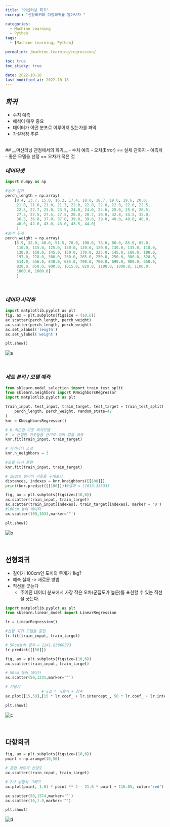 ```yaml
---
title: "머신러닝 회귀"
excerpt: "선형회귀와 다항회귀를 알아보자 "

categories:
  - Machine Learning
  - Python
tags:
  - [Machine Learning, Python]

permalink: /machine-learning/regression/

toc: true
toc_sticky: true

date: 2022-10-18
last_modified_at: 2022-10-18
---
```

## _회귀_
- 수치 예측
- 해석이 매우 중요
- 데이터가 어떤 분포로 이루어져 있는가를 파악
- 가설검정 추론

<br/>
## __머신러닝 관점에서의 회귀__
- 수치 예측
- 오차(Error) == 실체 관축지 - 예측치
- 좋은 모델을 선정 == 오차가 적은 것
 
<br/>

### _데이터셋_

```python
import numpy as np

#농어 길이
perch_length = np.array(
    [8.4, 13.7, 15.0, 16.2, 17.4, 18.0, 18.7, 19.0, 19.6, 20.0, 
     21.0, 21.0, 21.0, 21.3, 22.0, 22.0, 22.0, 22.0, 22.0, 22.5, 
     22.5, 22.7, 23.0, 23.5, 24.0, 24.0, 24.6, 25.0, 25.6, 26.5, 
     27.3, 27.5, 27.5, 27.5, 28.0, 28.7, 30.0, 32.8, 34.5, 35.0, 
     36.5, 36.0, 37.0, 37.0, 39.0, 39.0, 39.0, 40.0, 40.0, 40.0, 
     40.0, 42.0, 43.0, 43.0, 43.5, 44.0]
     )
#농어 무게
perch_weight = np.array(
    [5.9, 32.0, 40.0, 51.5, 70.0, 100.0, 78.0, 80.0, 85.0, 85.0, 
     110.0, 115.0, 125.0, 130.0, 120.0, 120.0, 130.0, 135.0, 110.0, 
     130.0, 150.0, 145.0, 150.0, 170.0, 225.0, 145.0, 188.0, 180.0, 
     197.0, 218.0, 300.0, 260.0, 265.0, 250.0, 250.0, 300.0, 320.0, 
     514.0, 556.0, 840.0, 685.0, 700.0, 700.0, 690.0, 900.0, 650.0, 
     820.0, 850.0, 900.0, 1015.0, 820.0, 1100.0, 1000.0, 1100.0, 
     1000.0, 1000.0]
     )
```
<br/>

### _데이터 시각화_

```python
import matplotlib.pyplot as plt
fig, ax = plt.subplots(figsize = (10,6))
ax.scatter(perch_length, perch_weight)
ax.scatter(perch_length, perch_weight)
ax.set_xlabel('length')
ax.set_ylabel('weight')

plt.show()
```
![a](/assets/images/posts_img/machine-learning-sec/fish_3.png)

<br/>

### _세트 분리 / 모델 예측_

```python
from sklearn.model_selection import train_test_split
from sklearn.neighbors import KNeighborsRegressor
import matplotlib.pyplot as plt

train_input, test_input, train_target, test_target = train_test_split(
    perch_length, perch_weight, random_state=42
)
knr = KNeighborsRegressor()

# K-최근접 이웃 회귀모델
# -> 근접한 이웃들을 근거로 하여 값을 예측
knr.fit(train_input, train_target)

# 파라미터 조정
knr.n_neighbors = 3

#모델 다시 훈련
knr.fit(train_input, train_target)

# 100cm 농어의 이웃을 구해보자
distances, indexes = knr.kneighbors([[100]])
print(knr.predict([[100]]))#결과 = [1033.33333]

fig, ax = plt.subplots(figsize=(10,6))
ax.scatter(train_input, train_target)
ax.scatter(train_input[indexes], train_target[indexes], marker = 'D')
#100cm 농어 데이터
ax.scatter(100,1033,marker='^')

plt.show()
```
![b](/assets/images/posts_img/machine-learning-sec/fish_4.png)

<br/>

## 선형회귀
- 길이가 100cm인 도미의 무게가 1kg?
- 예측 실패 -> 새로운 방법
- 직선을 긋는다
    - 주어진 데이터 분포에서 가장 작은 오차(군집도가 높은)를 표현할 수 있는 직선을 긋는다.

```python
import matplotlib.pyplot as plt
from sklearn.linear_model import LinearRegression

lr = LinearRegression()

#선형 회귀 모델을 훈련
lr.fit(train_input, train_target)

# 50cm농어 결과 = 1241.83860323
lr.predict([[50]])

fig, ax = plt.subplots(figsize=(10,6))
ax.scatter(train_input, train_target)

# 50cm 농어 데이터
ax.scatter(50,1231,marker='^')

# 기울기
                # x값 * 기울기 + 상수
ax.plot([15,50],[15 * lr.coef_ + lr.intercept_, 50 * lr.coef_ + lr.intercept_])

plt.show()
```
![c](/assets/images/posts_img/machine-learning-sec/fish_5.png)

<br/>

## 다항회귀

```python
fig, ax = plt.subplots(figsize=(10,6))
point = np.arange(10,50)

# 훈련 세트의 산점도
ax.scatter(train_input, train_target)

# 2차 방정식 그래프
ax.plot(point, 1.01 * point ** 2 - 21.6 * point + 116.05, color='red')

ax.scatter(50,1574,marker='^')
ax.scatter(10,1.9,marker='^')

plt.show()
```

![d](/assets/images/posts_img/machine-learning-sec/fish_6.png)

